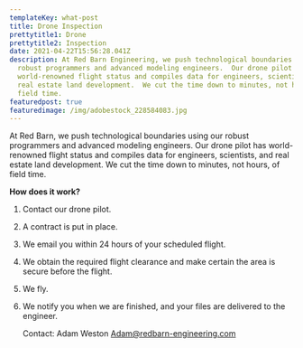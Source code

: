 ```yaml
---
templateKey: what-post
title: Drone Inspection
prettytitle1: Drone
prettytitle2: Inspection
date: 2021-04-22T15:56:28.041Z
description: At Red Barn Engineering, we push technological boundaries using our
  robust programmers and advanced modeling engineers.  Our drone pilot has
  world-renowned flight status and compiles data for engineers, scientists, and
  real estate land development.  We cut the time down to minutes, not hours, of
  field time.
featuredpost: true
featuredimage: /img/adobestock_228584083.jpg
---
```

At Red Barn, we push technological boundaries using our robust programmers and advanced modeling engineers. Our drone pilot has world-renowned flight status and compiles data for engineers, scientists, and real estate land development. We cut the time down to minutes, not hours, of field time.

**How does it work?**

1. Contact our drone pilot.
2. A contract is put in place.
3. We email you within 24 hours of your scheduled flight.
4. We obtain the required flight clearance and make certain the area is secure before the flight.
5. We fly.
6. We notify you when we are finished, and your files are delivered to the engineer.

   Contact: Adam Weston
   Adam@redbarn-engineering.com